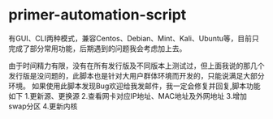 # primer-automation-script
有GUI、CLI两种模式，兼容Centos、Debian、Mint、Kali、Ubuntu等，目前只完成了部分常用功能，后期遇到的问题我会考虑加上去。

由于时间精力有限，没有在所有发行版及不同版本上测试过，但上面我说的那几个发行版是没问题的，此脚本也是针对大用户群体环境而开发的，只能说满足大部分环境。
如果使用此脚本发现Bug欢迎给我发邮件，我一定会修复并回复,脚本功能如下
1.更新源、更换源
2.查看网卡对应IP地址、MAC地址及外网地址
3.增加swap分区
4.更新内核
